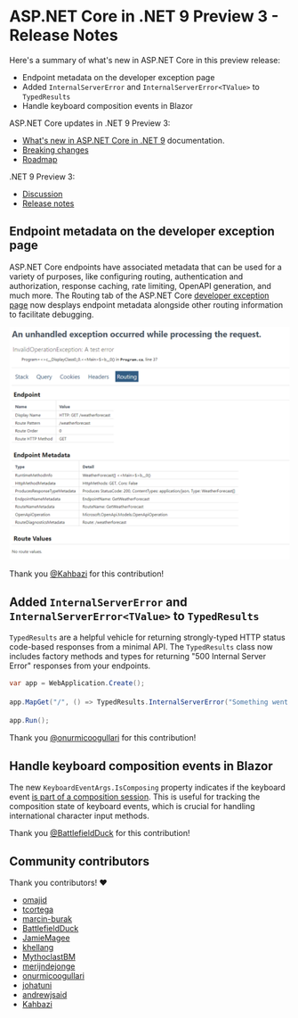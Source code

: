 # ASP.NET Core in .NET 9 Preview 3 - Release Notes

Here's a summary of what's new in ASP.NET Core in this preview release:

- Endpoint metadata on the developer exception page
- Added `InternalServerError` and `InternalServerError<TValue>` to `TypedResults`
- Handle keyboard composition events in Blazor

ASP.NET Core updates in .NET 9 Preview 3:

- [What's new in ASP.NET Core in .NET 9](https://learn.microsoft.com/aspnet/core/release-notes/aspnetcore-9.0) documentation.
- [Breaking changes](https://docs.microsoft.com/dotnet/core/compatibility/9.0#aspnet-core)
- [Roadmap](https://aka.ms/aspnet/roadmap)

.NET 9 Preview 3:

- [Discussion](https://aka.ms/dotnet/9/preview3)
- [Release notes](./README.md)

## Endpoint metadata on the developer exception page

ASP.NET Core endpoints have associated metadata that can be used for a variety of purposes, like configuring routing, authentication and authorization, response caching, rate limiting, OpenAPI generation, and much more. The Routing tab of the ASP.NET Core [developer exception page](https://learn.microsoft.com/aspnet/core/fundamentals/error-handling#developer-exception-page) now desplays endpoint metadata alongside other routing information to facilitate debugging.

![image](media/aspnetcore-dev-page-endpoint-metadata.png)

Thank you [@Kahbazi](https://github.com/Kahbazi) for this contribution!

## Added `InternalServerError` and `InternalServerError<TValue>` to `TypedResults`

`TypedResults` are a helpful vehicle for returning strongly-typed HTTP status code-based responses from a minimal API. The `TypedResults` class now includes factory methods and types for returning "500 Internal Server Error" responses from your endpoints.

```csharp
var app = WebApplication.Create();

app.MapGet("/", () => TypedResults.InternalServerError("Something went wrong!"));

app.Run();
```

Thank you [@onurmicoogullari](https://github.com/onurmicoogullari) for this contribution!

## Handle keyboard composition events in Blazor

The new `KeyboardEventArgs.IsComposing` property indicates if the keyboard event [is part of a composition session](https://w3c.github.io/uievents/#dom-keyboardevent-iscomposing). This is useful for tracking the composition state of keyboard events, which is crucial for handling international character input methods.

Thank you [@BattlefieldDuck](https://github.com/BattlefieldDuck) for this contribution!

## Community contributors

Thank you contributors! ❤️

- [omajid](https://github.com/dotnet/aspnetcore/pulls?q=is%3Apr+is%3Amerged+milestone%3A9.0-preview3+author%3Aomajid)
- [tcortega](https://github.com/dotnet/aspnetcore/pulls?q=is%3Apr+is%3Amerged+milestone%3A9.0-preview3+author%3Atcortega)
- [marcin-burak](https://github.com/dotnet/aspnetcore/pulls?q=is%3Apr+is%3Amerged+milestone%3A9.0-preview3+author%3Amarcin-burak)
- [BattlefieldDuck](https://github.com/dotnet/aspnetcore/pulls?q=is%3Apr+is%3Amerged+milestone%3A9.0-preview3+author%3ABattlefieldDuck)
- [JamieMagee](https://github.com/dotnet/aspnetcore/pulls?q=is%3Apr+is%3Amerged+milestone%3A9.0-preview3+author%3AJamieMagee)
- [khellang](https://github.com/dotnet/aspnetcore/pulls?q=is%3Apr+is%3Amerged+milestone%3A9.0-preview3+author%3Akhellang)
- [MythoclastBM](https://github.com/dotnet/aspnetcore/pulls?q=is%3Apr+is%3Amerged+milestone%3A9.0-preview3+author%3AMythoclastBM)
- [merijndejonge](https://github.com/dotnet/aspnetcore/pulls?q=is%3Apr+is%3Amerged+milestone%3A9.0-preview3+author%3Amerijndejonge)
- [onurmicoogullari](https://github.com/dotnet/aspnetcore/pulls?q=is%3Apr+is%3Amerged+milestone%3A9.0-preview3+author%3Aonurmicoogullari)
- [johatuni](https://github.com/dotnet/aspnetcore/pulls?q=is%3Apr+is%3Amerged+milestone%3A9.0-preview3+author%3Ajohatuni)
- [andrewjsaid](https://github.com/dotnet/aspnetcore/pulls?q=is%3Apr+is%3Amerged+milestone%3A9.0-preview3+author%3Aandrewjsaid)
- [Kahbazi](https://github.com/dotnet/aspnetcore/pulls?q=is%3Apr+is%3Amerged+milestone%3A9.0-preview3+author%3AKahbazi)
